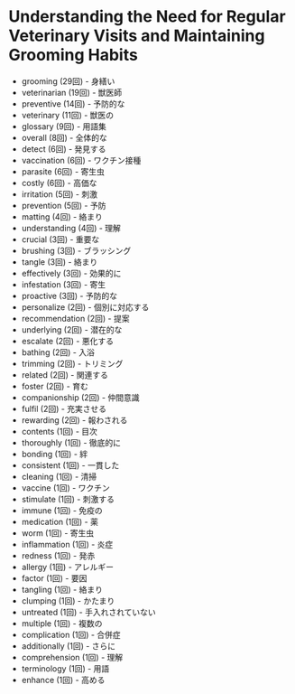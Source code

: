 # Understanding the Need for Regular Veterinary Visits and Maintaining Grooming Habits

- grooming (29回) - 身繕い
- veterinarian (19回) - 獣医師
- preventive (14回) - 予防的な
- veterinary (11回) - 獣医の
- glossary (9回) - 用語集
- overall (8回) - 全体的な
- detect (6回) - 発見する
- vaccination (6回) - ワクチン接種
- parasite (6回) - 寄生虫
- costly (6回) - 高価な
- irritation (5回) - 刺激
- prevention (5回) - 予防
- matting (4回) - 絡まり
- understanding (4回) - 理解
- crucial (3回) - 重要な
- brushing (3回) - ブラッシング
- tangle (3回) - 絡まり
- effectively (3回) - 効果的に
- infestation (3回) - 寄生
- proactive (3回) - 予防的な
- personalize (2回) - 個別に対応する
- recommendation (2回) - 提案
- underlying (2回) - 潜在的な
- escalate (2回) - 悪化する
- bathing (2回) - 入浴
- trimming (2回) - トリミング
- related (2回) - 関連する
- foster (2回) - 育む
- companionship (2回) - 仲間意識
- fulfil (2回) - 充実させる
- rewarding (2回) - 報わされる
- contents (1回) - 目次
- thoroughly (1回) - 徹底的に
- bonding (1回) - 絆
- consistent (1回) - 一貫した
- cleaning (1回) - 清掃
- vaccine (1回) - ワクチン
- stimulate (1回) - 刺激する
- immune (1回) - 免疫の
- medication (1回) - 薬
- worm (1回) - 寄生虫
- inflammation (1回) - 炎症
- redness (1回) - 発赤
- allergy (1回) - アレルギー
- factor (1回) - 要因
- tangling (1回) - 絡まり
- clumping (1回) - かたまり
- untreated (1回) - 手入れされていない
- multiple (1回) - 複数の
- complication (1回) - 合併症
- additionally (1回) - さらに
- comprehension (1回) - 理解
- terminology (1回) - 用語
- enhance (1回) - 高める
